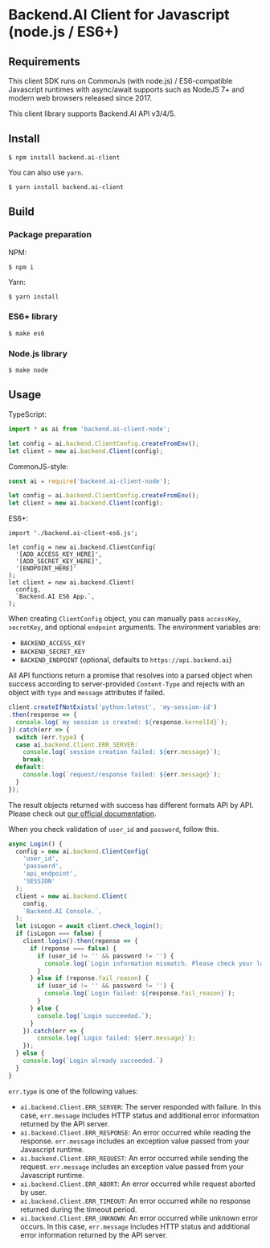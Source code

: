 # Backend.AI Client for Javascript (node.js / ES6+)

## Requirements

This client SDK runs on CommonJs (with node.js) / ES6-compatible Javascript runtimes with async/await supports
such as NodeJS 7+ and modern web browsers released since 2017.

This client library supports Backend.AI API v3/4/5.

## Install

```console
$ npm install backend.ai-client
```
You can also use `yarn`.

```console
$ yarn install backend.ai-client
```

## Build

### Package preparation

NPM: 
```console
$ npm i
```

Yarn:
```console
$ yarn install
```

### ES6+ library

```console
$ make es6
```

### Node.js library

```console
$ make node 
```

## Usage

TypeScript:
```typescript
import * as ai from 'backend.ai-client-node';

let config = ai.backend.ClientConfig.createFromEnv();
let client = new ai.backend.Client(config);
```

CommonJS-style:
```javascript
const ai = require('backend.ai-client-node');

let config = ai.backend.ClientConfig.createFromEnv();
let client = new ai.backend.Client(config);
```

ES6+:
```
import './backend.ai-client-es6.js';

let config = new ai.backend.ClientConfig(
  '[ADD_ACCESS_KEY_HERE]',
  '[ADD_SECRET_KEY_HERE]',
  '[ENDPOINT_HERE]'
);
let client = new ai.backend.Client(
  config,
  `Backend.AI ES6 App.`,
);
```

When creating `ClientConfig` object, you can manually pass `accessKey`,
`secretKey`, and optional `endpoint` arguments.
The environment variables are:
* `BACKEND_ACCESS_KEY`
* `BACKEND_SECRET_KEY`
* `BACKEND_ENDPOINT` (optional, defaults to `https://api.backend.ai`)

All API functions return a promise that resolves into a parsed object
when success according to server-provided `Content-Type` and rejects with an
object with `type` and `message` attributes if failed.

```javascript
client.createIfNotExists('python:latest', 'my-session-id')
.then(response => {
  console.log(`my session is created: ${response.kernelId}`);
}).catch(err => {
  switch (err.type) {
  case ai.backend.Client.ERR_SERVER:
    console.log(`session creation failed: ${err.message}`);
    break;
  default:
    console.log(`request/response failed: ${err.message}`);
  }
});
```

The result objects returned with success has different formats API by API.
Please check out [our official documentation](https://docs.backend.ai/).

When you check validation of `user_id` and `password`, follow this.

```javascript
async Login() {
  config = new ai.backend.ClientConfig(
    'user_id',
    'password',
    'api_endpoint',
    'SESSION'
  );
  client = new ai.backend.Client(
    config,
    `Backend.AI Console.`,
  );
  let isLogon = await client.check_login();
  if (isLogon === false) {
    client.login().then(reponse => {
      if (reponse === false) {
        if (user_id != '' && password != '') {
          console.log(`Login information mismatch. Please check your login information.`);
        }
      } else if (reponse.fail_reason) {
        if (user_id != '' && password != '') {
          console.log(`Login failed: ${response.fail_reason}`);
        }
      } else {
        console.log(`Login succeeded.`);
      }
    }).catch(err => {
        console.log(`Login failed: ${err.message}`);
    });
  } else {
    console.log(`Login already succeeded.`)
  }
}
```

`err.type` is one of the following values:

* `ai.backend.Client.ERR_SERVER`: The server responded with failure.
  In this case, `err.message` includes HTTP status and additional error information
  returned by the API server.
* `ai.backend.Client.ERR_RESPONSE`: An error occurred while reading the response.
  `err.message` includes an exception value passed from your Javascript runtime.
* `ai.backend.Client.ERR_REQUEST`: An error occurred while sending the request.
  `err.message` includes an exception value passed from your Javascript runtime.
* `ai.backend.Client.ERR_ABORT`: An error occurred while request aborted by user.
* `ai.backend.Client.ERR_TIMEOUT`: An error occurred while no response returned during the timeout period.
* `ai.backend.Client.ERR_UNKNOWN`: An error occurred while unknown error occurs.
  In this case, `err.message` includes HTTP status and additional error information
  returned by the API server.